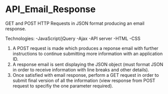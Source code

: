 # API_Email_Response

GET and POST HTTP Requests in JSON format producing an email response.

Technologies:
-JavaScript/jQuery
-Ajax
-API server
-HTML
-CSS

1. A POST request is made which produces a reponse email with further instructions to continue submitting more information with an application ID.
2. A response email is sent displaying the JSON object (must format JSON in order to receive information with line breaks and other details).
3. Once satisfied with email response, perform a GET request in order to submit final version of all the information (view response from POST request to specifiy the one parameter required).
